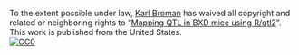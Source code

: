 To the extent possible under law,
[Karl Broman](https://github.com/kbroman)
has waived all copyright and related or neighboring rights to
&ldquo;[Mapping QTL in BXD mice using R/qtl2](https://github.com/kbroman/Teaching_CTC2019)&rdquo;.
This work is published from the United States.
<br/>
[![CC0](https://i.creativecommons.org/p/zero/1.0/88x31.png)](https://creativecommons.org/publicdomain/zero/1.0/)
